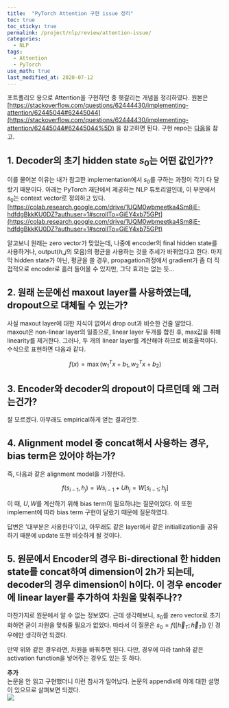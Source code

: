 ```yaml
---
title:  "PyTorch Attention 구현 issue 정리"
toc: true
toc_sticky: true
permalink: /project/nlp/review/attention-issue/
categories:
  - NLP
tags:
  - Attention
  - PyTorch
use_math: true
last_modified_at: 2020-07-12
---
```


포트폴리오 용으로 Attention을 구현하던 중 헷갈리는 개념을 정리하였다. 원본은 [https://stackoverflow.com/questions/62444430/implementing-attention/62445044#62445044](https://stackoverflow.com/questions/62444430/implementing-attention/62445044#62445044%5D) 을 참고하면 된다. 구현 repo는 [다음](https://github.com/InhyeokYoo/NLP/tree/master/papers/1.Attention)을 참고.

## 1. Decoder의 초기 hidden state $s_0$는 어떤 값인가??

이를 물어본 이유는 내가 참고한 implementation에서 $s_0$를 구하는 과정이 각기 다 달랐기 때문이다. 아래는 PyTorch 재단에서 제공하는 NLP 튜토리얼인데, 이 부분에서 $s_0$는 context vector로 정의하고 있다.  
[https://colab.research.google.com/drive/1UQM0wbmeetka4Sm8jE-hdfdgBkkKU0DZ?authuser=1#scrollTo=GiEY4xb75GPt](https://colab.research.google.com/drive/1UQM0wbmeetka4Sm8jE-hdfdgBkkKU0DZ?authuser=1#scrollTo=GiEY4xb75GPt)

알고보니 원래는 zero vector가 맞았는데, 나중에 encoder의 final hidden state를 사용하거나, output($h\_j$의 모음)의 평균을 사용하는 것을 추세가 바뀌었다고 한다. 마지막 hidden state가 아닌, 평균을 쓸 경우, propagation과정에서 gradient가 좀 더 직접적으로 encoder로 흘러 들어올 수 있지만, 그닥 효과는 없는 듯...

## 2\. 원래 논문에선 maxout layer를 사용하였는데, dropout으로 대체될 수 있는가?

사실 maxout layer에 대한 지식이 없어서 drop out과 비슷한 건줄 알았다.  
maxout은 non-linear layer의 일종으로, linear layer 두개를 합친 후, max값을 취해 linearity를 제거한다. 그러나, 두 개의 linear layer를 계산해야 하므로 비효율적이다. 수식으로 표현하면 다음과 같다.  

$$  
f(x) = \max(w_1^Tx + b_1, w_2^Tx + b_2)  
$$

## 3\. Encoder와 decoder의 dropout이 다르던데 왜 그러는건가?

잘 모르겠다. 아무래도 empirical하게 얻는 결과인듯.

## 4\. Alignment model 중 concat해서 사용하는 경우, bias term은 있어야 하는가?

즉, 다음과 같은 alignment model을 가정한다.

$$  
f(s_{i-1}, h_j) = Ws_{i-1} + U h_j = W[s_{i-1}; h_j]  
$$

이 때, $U, W$를 계산하기 위해 bias term이 필요하냐는 질문이었다. 이 또한 implement에 따라 bias term 구현이 달랐기 때문에 질문하였다.

답변은 '대부분은 사용한다'이고, 아무래도 같은 layer에서 같은 initiallization을 공유하기 때문에 update 또한 비슷하게 될 것이다.

## 5\. 원문에서 Encoder의 경우 Bi-directional 한 hidden state를 concat하여 dimension이 2h가 되는데, decoder의 경우 dimension이 h이다. 이 경우 encoder에 linear layer를 추가하여 차원을 맞춰주나??

마찬가지로 원문에서 알 수 없는 정보였다. 근데 생각해보니, $s_0$를 zero vector로 초기화하면 굳이 차원을 맞춰줄 필요가 없었다. 따라서 이 질문은 $s_0=f([\overleftarrow h_T; \overrightarrow h_T])$ 인 경우에만 생각하면 되겠다.

만약 위와 같은 경우라면, 차원을 바꿔주면 된다. 다만, 경우에 따라 tanh와 같은 activation function을 넣어주는 경우도 있는 듯 하다.

**추가**  
논문을 안 읽고 구현했더니 이런 참사가 일어났다. 논문의 appendix에 이에 대한 설명이 있으므로 살펴보면 되겠다.  
![](http://cfile8.uf.tistory.com/image/998A893F5EF22EC820B7FD)